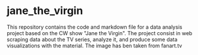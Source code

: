# jane_the_virgin
This repository contains the code and markdown file for a data analysis project based on the CW show "Jane the Virgin".
The project consist in web scraping data about the TV series, analyze it, and produce some data visualizations with the material.
The image has ben taken from fanart.tv

